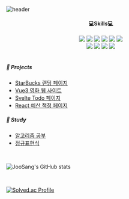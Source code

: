 ![header](https://capsule-render.vercel.app/api?type=slice&color=66ff66&height=250&section=header&text=JooSang%20Woo&fontSize=90&animation=fadeIn&fontAlignY=38&desc=%20&descAlignY=62&descAlign=62)

<h4 align="center">💻Skills💻</h4>
<div align="center">
  <img src="https://img.shields.io/badge/C-A8B9CC?style=for-the-badge&logo=C&logoColor=black">
  <img src="https://img.shields.io/badge/C++-00599C?style=for-the-badge&logo=C%2B%2B&logoColor=white">
  <img src="https://img.shields.io/badge/React-61DAFB?style=for-the-badge&logo=React&logoColor=white">
  <img src="https://img.shields.io/badge/Python-3776AB?style=for-the-badge&logo=Python&logoColor=white">
  <img src="https://img.shields.io/badge/Git-F05032?style=for-the-badge&logo=Git&logoColor=white">
  <img src="https://img.shields.io/badge/TypeScript-3178C6?style=for-the-badge&logo=TypeScript&logoColor=white">
</div>
<div align="center">
  <img src="https://img.shields.io/badge/JavaScript-F7DF1E?style=for-the-badge&logo=JavaScript&logoColor=white">
  <img src="https://img.shields.io/badge/HTML5-E34F26?style=for-the-badge&logo=HTML5&logoColor=white">
  <img src="https://img.shields.io/badge/CSS3-1572B6?style=for-the-badge&logo=CSS3&logoColor=white">
  <img src="https://img.shields.io/badge/MySQL-4479A1?style=for-the-badge&logo=MySQL&logoColor=white">
</div>

<br />

<h5>📁 Projects</h5>

- [StarBucks 랜딩 페이지](https://github.com/joosang425/Starbucks)
- [Vue3 영화 웹 사이트](https://github.com/joosang425/vue3-movie-app)
- [Svelte Todo 페이지](https://github.com/joosang425/svelte-todo-app)
- [React 예산 책정 페이지](https://github.com/joosang425/react-budget-app)

<h5>📑 Study</h5>

- [알고리즘 공부](https://github.com/joosang425/Algorithm/)
- [정규표현식](https://github.com/joosang425/RegExp)

<br />

![JooSang's GitHub stats](https://github-readme-stats.vercel.app/api?username=joosang425&show_icons=true&theme=gruvbox)

<br />

[![Solved.ac Profile](http://mazassumnida.wtf/api/v2/generate_badge?boj=zkvnf23)](https://solved.ac/zkvnf23/)
